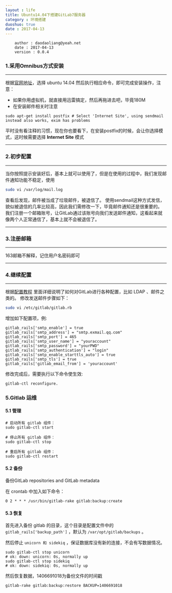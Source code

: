 ```yaml
---
layout : life
title: Ubuntu14.04下搭建GitLab7服务器
category : 环境搭建
duoshuo: true
date : 2017-04-13
---
```


```
	author : daodaoliang@yeah.net
	date : 2017-04-13
	version : 0.0.4
```

<!-- more -->

### 1.采用Omnibus方式安装

******

根据[官网地址][1]，选择 ubuntu 14.04 然后执行相应命令，即可完成安装操作，注意：

* 如果你用虚拟机，就直接用迅雷搞定，然后再拖进去吧，毕竟180M
* 在安装邮件相关时注意

```
sudo apt-get install postfix # Select 'Internet Site', using sendmail instead also works, exim has problems
```

  平时没有看注释的习惯，现在你也要看下，在安装postfix的时候，会让你选择模式，这时候需要选择 **Internet Site** 模式

******

### 2.初步配置

******

当你按照提示安装好后，基本上就可以使用了，但是在使用的过程中，我们发现邮件通知功能不稳定，使用

```sh
sudo vi /var/log/mail.log
```

查看后发现，邮件被当成了垃圾邮件，被退信了。
使用sendmail这种方式发信，貌似被退信的几率比较高，因此我们需修改一下，毕竟邮件通知还是很重要的。
我们注册一个邮箱账号，让GitLab通过该账号向我们发送邮件通知，这看起来就像两个人正常通信了，基本上就不会被退信了。

******

### 3.注册邮箱

******

163邮箱不解释，记住用户名密码即可

******

### 4.继续配置

******

根据[配置教程][2]
里面详细说明了如何对GitLab进行各种配置，比如 LDAP 、邮件之类的。
修改发送邮件步骤如下：

```sh
sudo vi /etc/gitlab/gitlab.rb
```

增加如下配置项，例:

```
gitlab_rails['smtp_enable'] = true
gitlab_rails['smtp_address'] = "smtp.exmail.qq.com"
gitlab_rails['smtp_port'] = 465
gitlab_rails['smtp_user_name'] = "youraccount"
gitlab_rails['smtp_password'] = "yourPWD"
gitlab_rails['smtp_authentication'] = "login"
gitlab_rails['smtp_enable_starttls_auto'] = true
gitlab_rails['smtp_tls'] = true
gitlab_rails['gitlab_email_from'] = 'youraccount'
```

修改完成后，需要执行以下命令使生效:

```sh
gitlab-ctl reconfigure.
```

### 5.Gitlab 运维

#### 5.1 管理

```
# 启动所有 gitlab 组件：
sudo gitlab-ctl start

# 停止所有 gitlab 组件：
sudo gitlab-ctl stop

# 重启所有 gitlab 组件：
sudo gitlab-ctl restart
```

#### 5.2 备份

备份GitLab repositories and GitLab metadata

在 crontab 中加入如下命令：

```
0 2 * * * /usr/bin/gitlab-rake gitlab:backup:create
```

#### 5.3 恢复

首先进入备份 gitlab 的目录，这个目录是配置文件中的`gitlab_rails['backup_path']` ，默认为 `/var/opt/gitlab/backups` 。

然后停止 `unicorn 和 sidekiq` ，保证数据库没有新的连接，不会有写数据情况。

```
sudo gitlab-ctl stop unicorn
# ok: down: unicorn: 0s, normally up
sudo gitlab-ctl stop sidekiq
# ok: down: sidekiq: 0s, normally up
```

然后恢复数据，1406691018为备份文件的时间戳

```
gitlab-rake gitlab:backup:restore BACKUP=1406691018
```

[1]:https://www.gitlab.com.cn/downloads
[2]:https://gitlab.com/gitlab-org/omnibus-gitlab/blob/master/README.md#emails-are-not-being-delivered
